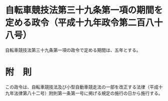 # 自転車競技法第三十九条第一項の期間を定める政令（平成十九年政令第二百八十八号）
自転車競技法第三十九条第一項の政令で定める期間は、五年とする。
# 附　則
この政令は、自転車競技法及び小型自動車競走法の一部を改正する法律（平成十九年法律第八十二号）附則第一条第一号に掲げる規定の施行の日から施行する。
